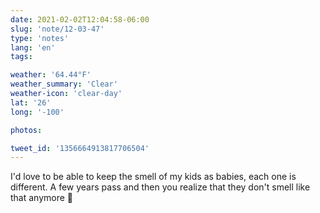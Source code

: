 ```yaml
---
date: 2021-02-02T12:04:58-06:00
slug: 'note/12-03-47'
type: 'notes'
lang: 'en'
tags:

weather: '64.44°F'
weather_summary: 'Clear'
weather-icon: 'clear-day'
lat: '26'
long: '-100'

photos:

tweet_id: '1356664913817706504'
---
```

I'd love to be able to keep the smell of my kids as babies, each one is different. A few years pass and then you realize that they don't smell like that anymore 🥺
